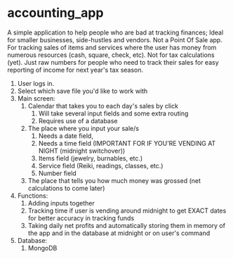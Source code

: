 # accounting_app

A simple application to help people who are bad at tracking finances; 
Ideal for smaller businesses, side-hustles and vendors.
Not a Point Of Sale app. 
For tracking sales of items and services where the user has money from numerous resources (cash, square, check, etc). Not for tax calculations (yet). 
Just raw numbers for people who need to track their sales for easy reporting of 
income for next year's tax season.

1. User logs in. 
2. Select which save file you'd like to work with
3. Main screen: 
    1. Calendar that takes you to each day's sales by click
        1. Will take several input fields and some extra routing
        2. Requires use of a database
    2. The place where you input your sale/s 
        1. Needs a date field,
        2. Needs a time field (IMPORTANT FOR IF YOU'RE VENDING AT NIGHT (midnight switchover))
        3. Items field (jewelry, burnables, etc.)
        4. Service field (Reiki, readings, classes, etc.)
        5. Number field
    3. The place that tells you how much money was grossed (net calculations to come later)
4. Functions: 
    1. Adding inputs together
    2. Tracking time if user is vending around midnight to get EXACT dates for better 
        accuracy in tracking funds
    3. Taking daily net profits and automatically storing them in memory of the app and in the database at midnight or on user's command
5. Database:
    1. MongoDB 
